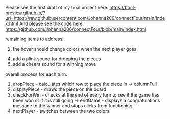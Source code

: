 Please see the first draft of my final project here:
https://html-preview.github.io/?url=https://raw.githubusercontent.com/Johanna206/connectFour/main/index.html
And please see the code here: 
https://github.com/Johanna206/connectFour/blob/main/index.html 

remaining items to address: 
<!-- 1) handle the case where the column is full (error: could not drop piece) -->
2) the hover should change colors when the next player goes
<!-- 3) handle the case in the event of a draw and the board is full  -->
4) add a plink sound for dropping the pieces
5) add a cheers sound for a winning move

overall process for each turn: 
1) dropPiece - calculates which row to place the piece in 
    -> columnFull
2) displayPiece - draws the piece on the board
3) checkForWin - checks at the end of every turn to see if the game has been won or if it is still going
    -> endGame - displays a congratulations message to the winner and stops clicks from functioning
4) nextPlayer - switches between the two colors

